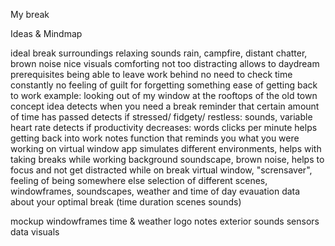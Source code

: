  My break

Ideas & Mindmap

ideal break
surroundings
relaxing sounds
rain, campfire, distant chatter, brown noise
nice visuals
comforting
not too distracting
allows to daydream
prerequisites
being able to leave work behind
no need to check time constantly
no feeling of guilt for forgetting something
ease of getting back to work
example:
looking out of my window at the rooftops of the old town
concept idea
detects when you need a break
reminder that certain amount of time has passed
detects if stressed/ fidgety/ restless: sounds, variable heart rate
detects if productivity decreases: words clicks per minute
helps getting back into work
notes function that reminds you what you were working on
virtual window app simulates different environments, helps with taking breaks
while working
background soundscape, brown noise, helps to focus and not get distracted
while on break
virtual window, "scrensaver", feeling of being somewhere else
selection of different scenes, windowframes, soundscapes, weather and time of day
evauation
data about your optimal break (time duration scenes sounds)

mockup
windowframes
time & weather
logo
notes
exterior
sounds
sensors
data
visuals
